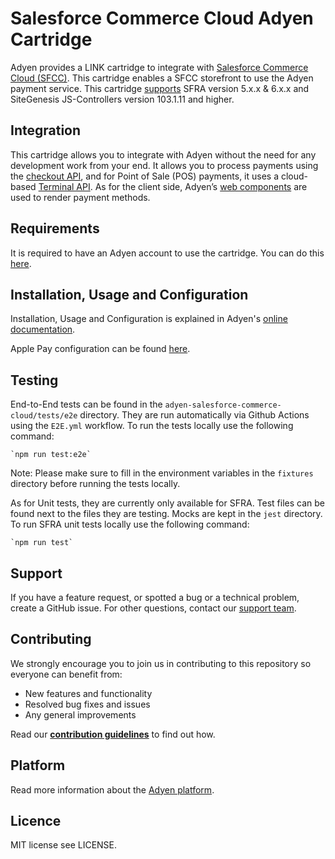 # Salesforce Commerce Cloud Adyen Cartridge

Adyen provides a LINK cartridge to integrate with [Salesforce Commerce Cloud (SFCC)](https://www.adyen.com/partners/salesforce-commerce-cloud). This cartridge enables a SFCC storefront to use the Adyen payment service. This cartridge [supports](https://docs.adyen.com/plugins/salesforce-commerce-cloud#supported-versions) SFRA version 5.x.x & 6.x.x and SiteGenesis JS-Controllers version 103.1.11 and higher.

## Integration
This cartridge allows you to integrate with Adyen without the need for any development work from your end. It allows you to process payments using the [checkout API](https://docs.adyen.com/api-explorer/#/CheckoutService/v67/overview), and for Point of Sale (POS) payments, it uses a cloud-based [Terminal API](https://docs.adyen.com/point-of-sale/terminal-api-fundamentals). As for the client side, Adyen’s [web components](https://docs.adyen.com/online-payments/components-web) are used to render payment methods.

## Requirements

It is required to have an Adyen account to use the cartridge. You can do this [here](https://www.adyen.com/signup).

## Installation, Usage and Configuration

Installation, Usage and Configuration is explained in Adyen's [online documentation](https://docs.adyen.com/plugins/salesforce-commerce-cloud/).

Apple Pay configuration can be found [here](https://docs.adyen.com/plugins/salesforce-commerce-cloud/set-up-payment-methods/#set-up-apple-pay-on-the-web).

## Testing
End-to-End tests can be found in the `adyen-salesforce-commerce-cloud/tests/e2e` directory. 
They are run automatically via Github Actions using the `E2E.yml` workflow.
To run the tests locally use the following command:
```
`npm run test:e2e`
```
Note: Please make sure to fill in the environment variables in the `fixtures` directory before running the tests locally.

As for Unit tests, they are currently only available for SFRA. Test files can be found next to the files they are testing. Mocks are kept in the `jest` directory.
To run SFRA unit tests locally use the following command:
```
`npm run test`
```

## Support
If you have a feature request, or spotted a bug or a technical problem, create a GitHub issue. For other questions, contact our [support team](https://support.adyen.com/hc/en-us/requests/new?ticket_form_id=360000705420).

## Contributing
We strongly encourage you to join us in contributing to this repository so everyone can benefit from:
* New features and functionality
* Resolved bug fixes and issues
* Any general improvements

Read our [**contribution guidelines**](CONTRIBUTING.md) to find out how.

## Platform

Read more information about the [Adyen platform](https://www.adyen.com/platform).

## Licence

MIT license see LICENSE.
